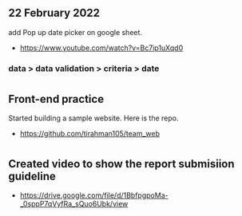 ## 22 February 2022

add Pop up date picker on google sheet. 
* https://www.youtube.com/watch?v=Bc7ip1uXqd0

### data > data validation > criteria > date
#
## Front-end practice

Started building a sample website. 
Here is the repo.
* https://github.com/tirahman105/team_web

#
## Created video to show the report submisiion guideline

* https://drive.google.com/file/d/1BbfpgpoMa-_0sppP7qVyfRa_sQuo6Ubk/view


